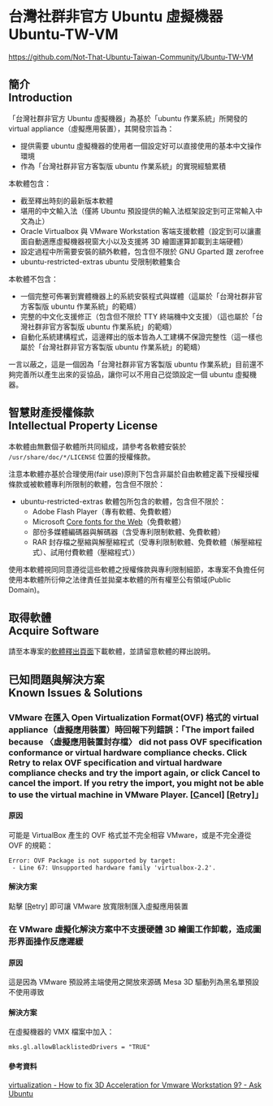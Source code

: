 # 台灣社群非官方 Ubuntu 虛擬機器<br/>Ubuntu-TW-VM
<https://github.com/Not-That-Ubuntu-Taiwan-Community/Ubuntu-TW-VM>

## 簡介<br>Introduction
「台灣社群非官方 Ubuntu 虛擬機器」為基於「ubuntu 作業系統」所開發的 virtual appliance（虛擬應用裝置），其開發宗旨為：

* 提供需要 ubuntu 虛擬機器的使用者一個設定好可以直接使用的基本中文操作環境
* 作為「台灣社群非官方客製版 ubuntu 作業系統」的實現經驗累積

本軟體包含：

* 截至釋出時刻的最新版本軟體
* 堪用的中文輸入法（僅將 Ubuntu 預設提供的輸入法框架設定到可正常輸入中文為止）
* Oracle Virtualbox 與 VMware Workstation 客端支援軟體（設定到可以讓畫面自動適應虛擬機器視窗大小以及支援將 3D 繪圖運算卸載到主端硬體）
* 設定過程中所需要安裝的額外軟體，包含但不限於 GNU Gparted 跟 zerofree
* ubuntu-restricted-extras ubuntu 受限制軟體集合

本軟體不包含：

* 一個完整可佈署到實體機器上的系統安裝程式與媒體（這屬於「台灣社群非官方客製版 ubuntu 作業系統」的範疇）
* 完整的中文化支援修正（包含但不限於 TTY 終端機中文支援）（這也屬於「台灣社群非官方客製版 ubuntu 作業系統」的範疇）
* 自動化系統建構程式，這邊釋出的版本皆為人工建構不保證完整性（這一樣也屬於「台灣社群非官方客製版 ubuntu 作業系統」的範疇）

一言以蔽之，這是一個因為「台灣社群非官方客製版 ubuntu 作業系統」目前還不夠完善所以產生出來的妥協品，讓你可以不用自己從頭設定一個 ubuntu 虛擬機器。

## 智慧財產授權條款<br>Intellectual Property License
本軟體由無數個子軟體所共同組成，請參考各軟體安裝於 `/usr/share/doc/*/LICENSE` 位置的授權條款。

注意本軟體亦基於合理使用(fair use)原則下包含非屬於自由軟體定義下授權授權條款或被軟體專利所限制的軟體，包含但不限於：

* ubuntu-restricted-extras 軟體包所包含的軟體，包含但不限於：
	* Adobe Flash Player（專有軟體、免費軟體）
	* Microsoft [Core fonts for the Web](https://en.wikipedia.org/wiki/Core_fonts_for_the_Web)（免費軟體）
	* 部份多媒體編碼器與解碼器（含受專利限制軟體、免費軟體）
	* RAR 封存檔之壓縮與解壓縮程式（受專利限制軟體、免費軟體（解壓縮程式）、試用付費軟體（壓縮程式））

使用本軟體視同同意遵從這些軟體之授權條款與專利限制細節，本專案不負擔任何使用本軟體所衍伸之法律責任並拋棄本軟體的所有權至公有領域(Public Domain)。

## 取得軟體<br>Acquire Software
請至本專案的[軟體釋出頁面](https://github.com/Ubuntu-Taiwan-Community/Ubuntu-TW-VM/releases)下載軟體，並請留意軟體的釋出說明。

## 已知問題與解決方案<br>Known Issues & Solutions
### VMware 在匯入 Open Virtualization Format(OVF) 格式的 virtual appliance（虛擬應用裝置）時回報下列錯誤：「The import failed because 〈虛擬應用裝置封存檔〉 did not pass OVF specification conformance or virtual hardware compliance checks.  Click Retry to relax OVF specification and virtual hardware compliance checks and try the import again, or click Cancel to cancel the import. If you retry the import, you might not be able to use the virtual machine in VMware Player.  [<u>C</u>ancel] [<u>R</u>etry]」

#### 原因
可能是 VirtualBox 產生的 OVF 格式並不完全相容 VMware，或是不完全遵從 OVF 的規範：

```
Error: OVF Package is not supported by target:
 - Line 67: Unsupported hardware family 'virtualbox-2.2'.
```

#### 解決方案
點擊 [<u>R</u>etry] 即可讓 VMware 放寬限制匯入虛擬應用裝置

### 在 VMware 虛擬化解決方案中不支援硬體 3D 繪圖工作卸載，造成圖形界面操作反應遲緩
#### 原因
這是因為 VMware 預設將主端使用之開放來源碼 Mesa 3D 驅動列為黑名單預設不使用導致

#### 解決方案
在虛擬機器的 VMX 檔案中加入：

    mks.gl.allowBlacklistedDrivers = "TRUE"

#### 參考資料
[virtualization - How to fix 3D Acceleration for Vmware Workstation 9? - Ask Ubuntu](http://askubuntu.com/questions/181829/how-to-fix-3d-acceleration-for-vmware-workstation-9)
